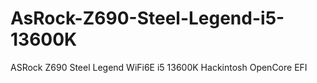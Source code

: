 # AsRock-Z690-Steel-Legend-i5-13600K
ASRock Z690 Steel Legend WiFi6E i5 13600K Hackintosh OpenCore EFI
